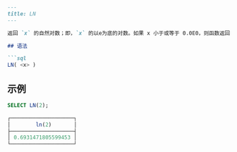 ```markdown
---
title: LN
---

返回 `x` 的自然对数；即，`x` 的以e为底的对数。如果 x 小于或等于 0.0E0，则函数返回 NULL。

## 语法

```sql
LN( <x> )
```

## 示例

```sql
SELECT LN(2);

┌────────────────────┐
│        ln(2)       │
├────────────────────┤
│ 0.6931471805599453 │
└────────────────────┘
```
```